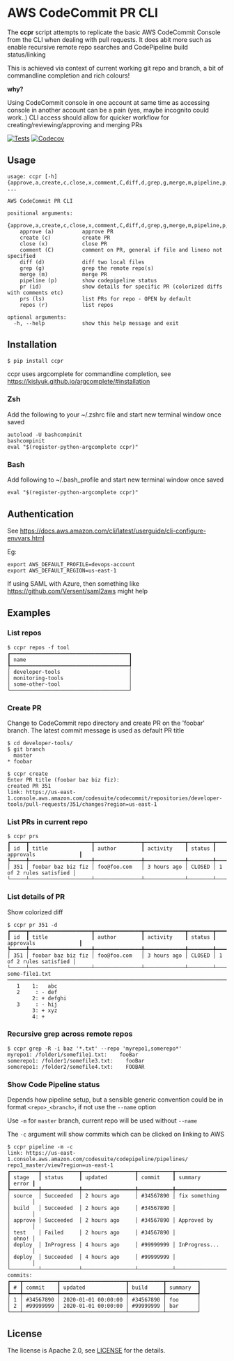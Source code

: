 # AWS CodeCommit PR CLI

The **ccpr** script attempts to replicate the basic AWS CodeCommit Console from the CLI when dealing with pull requests.  It does abit more such as enable recursive remote repo searches and CodePipeline build status/linking

This is achieved via context of current working git repo and branch, a bit of commandline completion and rich colours!

**why?**

Using CodeCommit console in one account at same time as accessing console in another account can be a pain (yes, maybe incognito could work..)  CLI access should allow for quicker workflow for creating/reviewing/approving and merging PRs

[![Tests](https://github.com/rog555/ccpr/actions/workflows/tests.yml/badge.svg)](https://github.com/rog555/ccpr/actions/workflows/tests.yml/)
[![Codecov](https://codecov.io/gh/rog555/ccpr/branch/main/graph/badge.svg)](https://codecov.io/gh/rog555/ccpr/branch/main)

## Usage

```
usage: ccpr [-h] {approve,a,create,c,close,x,comment,C,diff,d,grep,g,merge,m,pipeline,p,pr,id,prs,ls,repos,r} ...

AWS CodeCommit PR CLI

positional arguments:
  {approve,a,create,c,close,x,comment,C,diff,d,grep,g,merge,m,pipeline,p,pr,id,prs,ls,repos,r}
    approve (a)         approve PR
    create (c)          create PR
    close (x)           close PR
    comment (C)         comment on PR, general if file and lineno not specified
    diff (d)            diff two local files
    grep (g)            grep the remote repo(s)
    merge (m)           merge PR
    pipeline (p)        show codepipeline status
    pr (id)             show details for specific PR (colorized diffs with comments etc)
    prs (ls)            list PRs for repo - OPEN by default
    repos (r)           list repos

optional arguments:
  -h, --help            show this help message and exit
```

## Installation

```
$ pip install ccpr
```

ccpr uses argcomplete for commandline completion, see https://kislyuk.github.io/argcomplete/#installation

### Zsh

Add the following to your ~/.zshrc file and start new terminal window once saved

```
autoload -U bashcompinit
bashcompinit
eval "$(register-python-argcomplete ccpr)"
```

### Bash

Add following to ~/.bash_profile and start new terminal window once saved

```
eval "$(register-python-argcomplete ccpr)"
```

## Authentication ##

See https://docs.aws.amazon.com/cli/latest/userguide/cli-configure-envvars.html

Eg: 

```
export AWS_DEFAULT_PROFILE=devops-account
export AWS_DEFAULT_REGION=us-east-1
```

If using SAML with Azure, then something like https://github.com/Versent/saml2aws might help

## Examples

### List repos

```
$ ccpr repos -f tool
┏━━━━━━━━━━━━━━━━━━━━━━━━━━━━━━━━━━━━━━┓
┃ name                                 ┃
┡━━━━━━━━━━━━━━━━━━━━━━━━━━━━━━━━━━━━━━┩
│ developer-tools                      │
│ monitoring-tools                     │
│ some-other-tool                      │
└──────────────────────────────────────┘
```

### Create PR

Change to CodeCommit repo directory and create PR on the 'foobar' branch.  The latest commit message is used as default PR title

```
$ cd developer-tools/
$ git branch
  master
* foobar

$ ccpr create
Enter PR title (foobar baz biz fiz):
created PR 351
link: https://us-east-1.console.aws.amazon.com/codesuite/codecommit/repositories/developer-tools/pull-requests/351/changes?region=us-east-1
```

### List PRs in current repo

```
$ ccpr prs
┏━━━━━┳━━━━━━━━━━━━━━━━━━━━┳━━━━━━━━━━━━━━━┳━━━━━━━━━━━━━┳━━━━━━━━┳━━━━━━━━━━━━━━━━━━━━━━━━┓
┃ id  ┃ title              ┃ author        ┃ activity    ┃ status ┃ approvals              ┃
┡━━━━━╇━━━━━━━━━━━━━━━━━━━━╇━━━━━━━━━━━━━━━╇━━━━━━━━━━━━━╇━━━━━━━━╇━━━━━━━━━━━━━━━━━━━━━━━━┩
│ 351 │ foobar baz biz fiz │ foo@foo.com   │ 3 hours ago │ CLOSED │ 1 of 2 rules satisfied │
└─────┴────────────────────┴───────────────┴─────────────┴────────┴────────────────────────┘
```

### List details of PR

Show colorized diff

```
$ ccpr pr 351 -d
┏━━━━━┳━━━━━━━━━━━━━━━━━━━━┳━━━━━━━━━━━━━━━┳━━━━━━━━━━━━━┳━━━━━━━━┳━━━━━━━━━━━━━━━━━━━━━━━━┓
┃ id  ┃ title              ┃ author        ┃ activity    ┃ status ┃ approvals              ┃
┡━━━━━╇━━━━━━━━━━━━━━━━━━━━╇━━━━━━━━━━━━━━━╇━━━━━━━━━━━━━╇━━━━━━━━╇━━━━━━━━━━━━━━━━━━━━━━━━┩
│ 351 │ foobar baz biz fiz │ foo@foo.com   │ 3 hours ago │ CLOSED │ 1 of 2 rules satisfied │
└─────┴────────────────────┴───────────────┴─────────────┴────────┴────────────────────────┘
some-file1.txt
────────────────────────────────────────────────────────────────────────────────────────────
   1    1:   abc
   2     : - def
        2: + defghi
   3     : - hij
        3: + xyz
        4: +
```

### Recursive grep across remote repos

```
$ ccpr grep -R -i baz '*.txt' --repo 'myrepo1,somerepo*'
myrepo1: /folder1/somefile1.txt:    fooBar
somerepo1: /folder1/somefile3.txt:    fooBar
somerepo1: /folder2/somefile4.txt:    FOOBAR
```


### Show Code Pipeline status

Depends how pipeline setup, but a sensible generic convention could be
in format `<repo>_<branch>`, if not use the `--name` option

Use `-m` for `master` branch, current repo will be used without `--name`

The `-c` argument will show commits which can be clicked on linking to AWS


```
$ ccpr pipeline -m -c
link: https://us-east-1.console.aws.amazon.com/codesuite/codepipeline/pipelines/
repo1_master/view?region=us-east-1
┏━━━━━━━━━┳━━━━━━━━━━━━┳━━━━━━━━━━━━━━━━━┳━━━━━━━━━━━┳━━━━━━━━━━━━━━━━━┳━━━━━━━┓
┃ stage   ┃ status     ┃ updated         ┃ commit    ┃ summary         ┃ error ┃
┡━━━━━━━━━╇━━━━━━━━━━━━╇━━━━━━━━━━━━━━━━━╇━━━━━━━━━━━╇━━━━━━━━━━━━━━━━━╇━━━━━━━┩
│ source  │ Succeeded  │ 2 hours ago     │ #34567890 │ fix something   │       │
│ build   │ Succeeded  │ 2 hours ago     │ #34567890 │                 │       │
│ approve │ Succeeded  │ 2 hours ago     │ #34567890 │ Approved by     │       │
│ test    │ Failed     │ 2 hours ago     │ #34567890 │                 │ ohno! │
│ deploy  │ InProgress │ 4 hours ago     │ #99999999 │ InProgress...   │       │
│ deploy  │ Succeeded  │ 4 hours ago     │ #99999999 │                 │       │
└─────────┴────────────┴─────────────────┴───────────┴─────────────────┴───────┘
commits:
┏━━━┳━━━━━━━━━━━┳━━━━━━━━━━━━━━━━━━━━━┳━━━━━━━━━━━┳━━━━━━━━━━┓
┃ # ┃ commit    ┃ updated             ┃ build     ┃ summary  ┃
┡━━━╇━━━━━━━━━━━╇━━━━━━━━━━━━━━━━━━━━━╇━━━━━━━━━━━╇━━━━━━━━━━┩
│ 1 │ #34567890 │ 2020-01-01 00:00:00 │ #34567890 │ foo      │
│ 2 │ #99999999 │ 2020-01-01 00:00:00 │ #99999999 │ bar      │
└───┴───────────┴─────────────────────┴───────────┴──────────┘
```

## License

The license is Apache 2.0, see [LICENSE](./LICENSE) for the details.